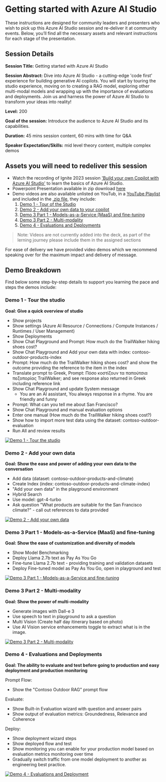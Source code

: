 # Getting started with Azure AI Studio

These instructions are designed for community leaders and presenters who wish to pick up this Azure AI Studio session and re-deliver it at community events. Below, you’ll find all the necessary assets and relevant instructions for each stage of the presentation.

## Session Details

**Session Title:** Getting started with Azure AI Studio

**Session Abstract:** Dive into Azure AI Studio - a cutting-edge 'code first' experience for building generative AI copilots. You will start by touring the studio experience, moving on to creating a RAG model, exploring other multi-modal models and wrapping up with the importance of evaluations and deployments. Join us and harness the power of Azure AI Studio to transform your ideas into reality!

**Level:** 200

**Goal of the session:** Introduce the audience to Azure AI Studio and its capabilities.

**Duration:** 45 mins session content, 60 mins with time for Q&A

**Speaker Expectation/Skills:** mid level theory content, multiple complex demos

## Assets you will need to redeliver this session

* Watch the recording of Ignite 2023 session ['Build your own Copilot with Azure AI Studio'](https://ignite.microsoft.com/sessions/a630f4eb-a148-43cd-8a36-38dec7ed7098?source=sessions) to learn the basics of Azure AI Studio.
* Powerpoint Presentation available in zip download [here]("https://github.com/microsoft/community-content/releases/download/SeasonOfAI/Getting.Started.with.Azure.AI.Studio.May2024.zip")
* Demo videos are also available unlisted on YouTub, in a [YouTube Playlist](https://www.youtube.com/playlist?list=PL-049HD1kG2g6CC3R8Q5wv2EUdGCqQWLV) and included in the [.zip file](https://github.com/microsoft/community-content/releases/download/SeasonOfAI/Getting.Started.with.Azure.AI.Studio.May2024.zip), they include:
    1. [Demo 1 - Tour of the Studio](https://youtu.be/I9ekiqMyiSI)
    2. [Demo 2 - Add your own data to your copilot](https://youtu.be/slJzhRu1I3I)
    3. [Demo 3 Part 1 - Models-as-a-Service (MaaS) and fine-tuning](https://youtu.be/5-lnzrHyYow)
    4. [Demo 3 Part 2 - Multi-modality](https://youtu.be/UnATh9TsM3o)
    5. [Demo 4 - Evaluations and Deployments](https://youtu.be/j73U-mppwWw)

> Note: Videos are not currently added into the deck, as part of the lerning journey please include them in the assigned sections

For ease of delivery we have provided video demos which we recommend speaking over for the maximum impact and delivery of message.

## Demo Breakdown

Find below some step-by-step details to support you learning the pace and steps the demos include:

### Demo 1 - Tour the studio

**Goal: Give a quick overview of studio**

* Show projects
* Show settings (Azure AI Resource / Connections / Compute Instances / Runtimes / User Management)
* Show Deployments
* Show Chat Playground and Prompt: How much do the TrailWalker hiking shoes cost?
* Show Chat Playground and Add your own data with index: contoso-outdoor-products-index
* Prompt: How much do the TrailWalker hiking shoes cost? and show the outcome providing the reference to the item in the index
* Translate prompt to Greek, Prompt: Πόσο κοστίζουν τα παπούτσια πεζοπορίας TrailWalker; and see response also returned in Greek including reference link
* Show Chat Playground and update System message
    * You are an AI assistant, You always response in a rhyme. You are friendly and funny
* Prompt: What can you tell me about San Francisco?
* Show Chat Playground and manual evaluation options
* Enter one manual (How much do the TrailWalker hiking shoes cost?)
* Show how to import more test data using the dataset: contoso-outdoor-evaluation
* Run All and review results

[![Demo 1 - Tour the studio](https://img.youtube.com/vi/I9ekiqMyiSI/0.jpg)](https://www.youtube.com/watch?v=I9ekiqMyiSI)

### Demo 2 - Add your own data

**Goal: Show the ease and power of adding your own data to the conversation**

* Add data (dataset: contoso-outdoor-products-and-climate)
* Create Index (index: contoso-outdoor-products-and-climate-index)
* "Add your own data" in the playground environment
* Hybrid Search
* Use model: gpt-4-turbo
* Ask question "What products are suitable for the San Francisco climate?" - call out references to data provided

[![Demo 2 - Add your own data](https://img.youtube.com/vi/slJzhRu1I3I/0.jpg)](https://www.youtube.com/watch?v=slJzhRu1I3I)

### Demo 3 Part 1 - Models-as-a-Service (MaaS) and fine-tuning

**Goal: Show the ease of customization and diversity of models**

* Show Model Benchmarking
* Deploy Llama 2.7b text  as Pay As You Go
* Fine-tune Llama 2.7b text - providing training and validation datasets
* Deploy Fine-tuned model as Pay As You Go, open in playground and test

[![Demo 3 Part 1 - Models-as-a-Service and fine-tuning](https://img.youtube.com/vi/5-lnzrHyYow/0.jpg)](https://www.youtube.com/watch?v=5-lnzrHyYow)

### Demo 3 Part 2 - Multi-modality

**Goal: Show the power of multi-modality**

* Generate images with Dall-e 3
* Use speech to text in playground to ask a question
* Multi Vision (Create half day itinerary based on photo)
* Use AI Vision service enhancements toggle to extract what is in the image.

[![Demo 3 Part 2 - Multi-modality](https://img.youtube.com/vi/UnATh9TsM3o/0.jpg)](https://www.youtube.com/watch?v=UnATh9TsM3o)

### Demo 4 - Evaluations and Deployments

**Goal: The ability to evaluate and test before going to production and easy deployment and production monitoring**

Prompt Flow:
* Show the "Contoso Outdoor RAG" prompt flow

Evaluate:
* Show Built-in Evaluation wizard with question and answer pairs
* Show output of evaluation metrics: Groundedness, Relevance and Coherence

Deploy:
* Show deployment wizard steps
* Show deployed flow and test
* Show monitoring you can enable for your production model based on evaluation metrics monitoring over time
* Gradually switch traffic from one model deployment to another as engineering best practice.

[![Demo 4 - Evaluations and Deployment](https://img.youtube.com/vi/j73U-mppwWw/0.jpg)](https://www.youtube.com/watch?v=j73U-mppwWw)
